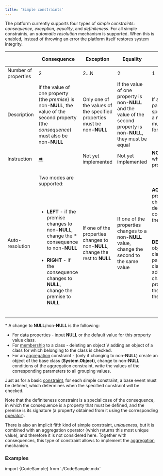 ```yaml
---
title: 'Simple constraints'
---
```


The platform currently supports four types of *simple constraints*: *consequence*, *exception*, *equality*, and *definiteness*. For all simple constraints, an *automatic resolution* mechanism is supported. When this is enabled, instead of throwing an error the platform itself restores system integrity.

|<br /><br/>|Consequence|Exception|Equality|Definiteness|
|---|---|---|---|---|
|Number of properties|2|2...N|2|1|
|Description|If the value of one property (the *premise*) is non-<strong>NULL</strong>, the value of the second property (the *consequence*) must also be non-<strong>NULL</strong>|Only one of the values of the specified properties must be non-<strong>NULL</strong>|If the value of one property is non-<strong>NULL</strong> and the value of the second property is non-<strong>NULL</strong>, they must be equal|If all property parameters match specified classes, a non-<strong>NULL</strong> value must be specified for them|
|Instruction|<strong>[=>](Instruction=.md)</strong>|Not yet implemented|Not yet implemented|<strong>NONULL</strong> option when defining properties|
|Auto-resolution|<p>Two modes are supported:</p><br/><ul><br/><li><strong>LEFT</strong> - if the premise changes to non-<strong>NULL</strong>, change the * consequence to non-<strong>NULL</strong></li><br/><li><strong>RIGHT</strong> - if the consequence changes to <strong>NULL</strong>, change the premise to <strong>NULL</strong></li><br/></ul>|If one of the properties changes to non-<strong>NULL</strong>, change the rest to <strong>NULL</strong>|If one of the properties changes to a non-<strong>NULL</strong> value, change the second to the same value|<p><strong>AGGR</strong> - if a property value changes to <strong>NULL</strong>, delete objects corresponding to the parameters</p><br/><p><strong>DEFAULT</strong> value - if objects whose classes match the parameters classes are added/reclassified, change the property value for these objects to the default value.</p>|

\* A change to **NULL**/non-**NULL** is the following:

-   For [data](Data_properties_DATA.md) properties - [input](Property_change_CHANGE.md) **NULL** or the default value for this property value class.
-   For [membership](Classification_IS_AS.md) to a class - deleting an object \\\\ adding an object of a class for which belonging to the class is checked.
-   For an [aggregation](Grouping_GROUP.md) constraint - (only if changing to non-**NULL**) create an object of the base class (**System**.**Object**), change to non-**NULL** conditions of the aggregation constraint, write the values of the corresponding parameters to all grouping values.

Just as for a basic [constraint](Constraints.md), for each simple constraint, a base event must be defined, which determines when the specified constraint will be checked. 

Note that the definiteness constraint is a special case of the consequence, in which the consequence is a property that must be defined, and the premise is its signature (a property obtained from it using the corresponding [operator](Property_signature_CLASS.md)).

There is also an implicit fifth kind of simple constraint, *uniqueness*, but it is combined with an aggregation operator (which returns this most unique value), and therefore it is not considered here. Together with consequences, this type of constraint allows to implement the [aggregation](Aggregations.md) mechanism. 

### Examples

import {CodeSample} from './CodeSample.mdx'

<CodeSample url="https://documentation.lsfusion.org/sample?file=InstructionSample&block=means"/>
